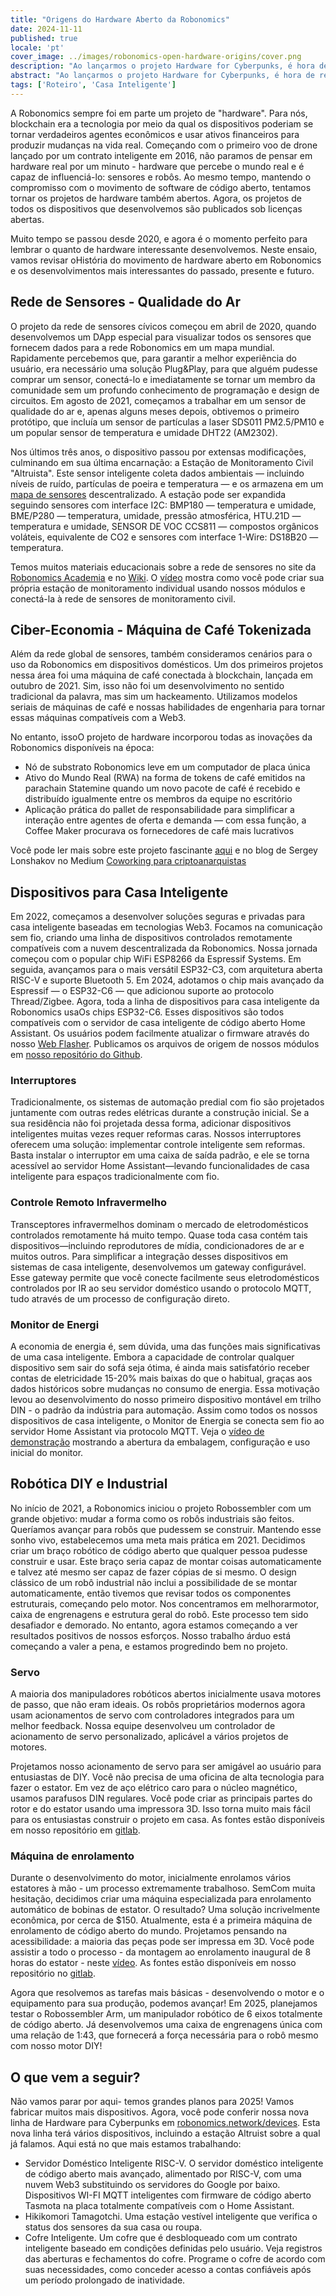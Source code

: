 ```yaml
---
title: "Origens do Hardware Aberto da Robonomics"
date: 2024-11-11
published: true
locale: 'pt'
cover_image: ../images/robonomics-open-hardware-origins/cover.png
description: "Ao lançarmos o projeto Hardware for Cyberpunks, é hora de refletir sobre nossa jornada de hardware desde 2020. Este ensaio explorará o movimento de hardware aberto da Robonomics."
abstract: "Ao lançarmos o projeto Hardware for Cyberpunks, é hora de refletir sobre nossa jornada de hardware desde 2020. Este ensaio explorará o movimento de hardware aberto da Robonomics."
tags: ['Roteiro', 'Casa Inteligente']
---
```


A Robonomics sempre foi em parte um projeto de "hardware". Para nós, blockchain era a tecnologia por meio da qual os dispositivos poderiam se tornar verdadeiros agentes econômicos e usar ativos financeiros para produzir mudanças na vida real. Começando com o primeiro voo de drone lançado por um contrato inteligente em 2016, não paramos de pensar em hardware real por um minuto - hardware que percebe o mundo real e é capaz de influenciá-lo: sensores e robôs. Ao mesmo tempo, mantendo o compromisso com o movimento de software de código aberto, tentamos tornar os projetos de hardware também abertos. Agora, os projetos de todos os dispositivos que desenvolvemos são publicados sob licenças abertas.

Muito tempo se passou desde 2020, e agora é o momento perfeito para lembrar o quanto de hardware interessante desenvolvemos. Neste ensaio, vamos revisar oHistória do movimento de hardware aberto em Robonomics e os desenvolvimentos mais interessantes do passado, presente e futuro.

## Rede de Sensores - Qualidade do Ar

O projeto da rede de sensores cívicos começou em abril de 2020, quando desenvolvemos um DApp especial para visualizar todos os sensores que fornecem dados para a rede Robonomics em um mapa mundial. Rapidamente percebemos que, para garantir a melhor experiência do usuário, era necessário uma solução Plug&Play, para que alguém pudesse comprar um sensor, conectá-lo e imediatamente se tornar um membro da comunidade sem um profundo conhecimento de programação e design de circuitos. Em agosto de 2021, começamos a trabalhar em um sensor de qualidade do ar e, apenas alguns meses depois, obtivemos o primeiro protótipo, que incluía um sensor de partículas a laser SDS011 PM2.5/PM10 e um popular sensor de temperatura e umidade DHT22 (AM2302).

<rb-image zoom src="./images/robonomics-open-hardware-origins/air-quality-station.jpg" alt="Sensores de Rede de Qualidade do Ar" />

Nos últimos três anos, o dispositivo passou por extensas modificações, culminando em sua última encarnação: a Estação de Monitoramento Civil "Altruista". Este sensor inteligente coleta dados ambientais — incluindo níveis de ruído, partículas de poeira e temperatura — e os armazena em um [mapa de sensores](https://sensors.social/) descentralizado. A estação pode ser expandida seguindo sensores com interface I2C: BMP180 — temperatura e umidade, BME/P280 — temperatura, umidade, pressão atmosférica, HTU.21D — temperatura e umidade, SENSOR DE VOC CCS811 — compostos orgânicos voláteis, equivalente de CO2 e sensores com interface 1-Wire: DS18B20 — temperatura.

<rb-image zoom src="./images/robonomics-open-hardware-origins/altruist-hq.jpg" alt="Estação de Ar Altruist" />

Temos muitos materiais educacionais sobre a rede de sensores no site da [Robonomics Academia](https://robonomics.academy/en/learn/sensors-connectivity-course/overview/) e no [Wiki](https://wiki.robonomics.network/docs/sds-sensor-connect/). O [vídeo](https://www.youtube.com/watch?v=OdTd1sacCso) mostra como você pode criar sua própria estação de monitoramento individual usando nossos módulos e conectá-la à rede de sensores de monitoramento civil.

## Ciber-Economia - Máquina de Café Tokenizada

Além da rede global de sensores, também consideramos cenários para o uso da Robonomics em dispositivos domésticos. Um dos primeiros projetos nessa área foi uma máquina de café conectada à blockchain, lançada em outubro de 2021. Sim, isso não foi um desenvolvimento no sentido tradicional da palavra, mas sim um hackeamento. Utilizamos modelos seriais de máquinas de café e nossas habilidades de engenharia para tornar essas máquinas compatíveis com a Web3.

<rb-image zoom src="./images/robonomics-open-hardware-origins/robonomics-coffee-maker.jpg" alt="máquina de café robonomics" />

No entanto, issoO projeto de hardware incorporou todas as inovações da Robonomics disponíveis na época:

- Nó de substrato Robonomics leve em um computador de placa única
- Ativo do Mundo Real (RWA) na forma de tokens de café emitidos na parachain Statemine quando um novo pacote de café é recebido e distribuído igualmente entre os membros da equipe no escritório
- Aplicação prática do pallet de responsabilidade para simplificar a interação entre agentes de oferta e demanda — com essa função, a Coffee Maker procurava os fornecedores de café mais lucrativos

Você pode ler mais sobre este projeto fascinante [aqui](https://robonomics.network/cases/blockchain-coffee-machine/) e no blog de Sergey Lonshakov no Medium [Coworking para criptoanarquistas](https://blog.aira.life/coworking-for-crypto-anarchists-p1-5ebecb252f2d)

## Dispositivos para Casa Inteligente

Em 2022, começamos a desenvolver soluções seguras e privadas para casa inteligente baseadas em tecnologias Web3. Focamos na comunicação sem fio, criando uma linha de dispositivos controlados remotamente compatíveis com a nuvem descentralizada da Robonomics. Nossa jornada começou com o popular chip WiFi ESP8266 da Espressif Systems. Em seguida, avançamos para o mais versátil ESP32-C3, com arquitetura aberta RISC-V e suporte Bluetooth 5. Em 2024, adotamos o chip mais avançado da Espressif — o ESP32-C6 — que adicionou suporte ao protocolo Thread/Zigbee. Agora, toda a linha de dispositivos para casa inteligente da Robonomics usaOs chips ESP32-C6. Esses dispositivos são todos compatíveis com o servidor de casa inteligente de código aberto Home Assistant. Os usuários podem facilmente atualizar o firmware através do nosso [Web Flasher](https://webflasher.robonomics.network/). Publicamos os arquivos de origem de nossos módulos em [nosso repositório do Github](https://github.com/airalab/hardware).

### Interruptores

Tradicionalmente, os sistemas de automação predial com fio são projetados juntamente com outras redes elétricas durante a construção inicial. Se a sua residência não foi projetada dessa forma, adicionar dispositivos inteligentes muitas vezes requer reformas caras. Nossos interruptores oferecem uma solução: implementar controle inteligente sem reformas. Basta instalar o interruptor em uma caixa de saída padrão, e ele se torna acessível ao servidor Home Assistant—levando funcionalidades de casa inteligente para espaços tradicionalmente com fio.

<rb-image zoom src="./images/robonomics-open-hardware-origins/2-gang-switch.jpg" alt="" />

### Controle Remoto Infravermelho

Transceptores infravermelhos dominam o mercado de eletrodomésticos controlados remotamente há muito tempo. Quase toda casa contém tais dispositivos—incluindo reprodutores de mídia, condicionadores de ar e muitos outros. Para simplificar a integração desses dispositivos em sistemas de casa inteligente, desenvolvemos um gateway configurável. Esse gateway permite que você conecte facilmente seus eletrodomésticos controlados por IR ao seu servidor doméstico usando o protocolo MQTT, tudo através de um processo de configuração direto.

<rb-image zoom src="./images/robonomics-open-hardware-origins/ir-remote-control.jpg" alt="Controle Remoto IR" />

### Monitor de Energi

A economia de energia é, sem dúvida, uma das funções mais significativas de uma casa inteligente. Embora a capacidade de controlar qualquer dispositivo sem sair do sofá seja ótima, é ainda mais satisfatório receber contas de eletricidade 15-20% mais baixas do que o habitual, graças aos dados históricos sobre mudanças no consumo de energia. Essa motivação levou ao desenvolvimento do nosso primeiro dispositivo montável em trilho DIN - o padrão da indústria para automação. Assim como todos os nossos dispositivos de casa inteligente, o Monitor de Energia se conecta sem fio ao servidor Home Assistant via protocolo MQTT. Veja o [vídeo de demonstração](https://www.youtube.com/watch?v=xtXIsORJGP0) mostrando a abertura da embalagem, configuração e uso inicial do monitor.

<rb-image zoom src="./images/robonomics-open-hardware-origins/energy-monitor.jpg" alt="Monitor de Energia" />


## Robótica DIY e Industrial

No início de 2021, a Robonomics iniciou o projeto Robossembler com um grande objetivo: mudar a forma como os robôs industriais são feitos. Queríamos avançar para robôs que pudessem se construir. Mantendo esse sonho vivo, estabelecemos uma meta mais prática em 2021. Decidimos criar um braço robótico de código aberto que qualquer pessoa pudesse construir e usar. Este braço seria capaz de montar coisas automaticamente e talvez até mesmo ser capaz de fazer cópias de si mesmo. O design clássico de um robô industrial não inclui a possibilidade de se montar automaticamente, então tivemos que revisar todos os componentes estruturais, começando pelo motor. Nos concentramos em melhorarmotor, caixa de engrenagens e estrutura geral do robô. Este processo tem sido desafiador e demorado. No entanto, agora estamos começando a ver resultados positivos de nossos esforços. Nosso trabalho árduo está começando a valer a pena, e estamos progredindo bem no projeto.

### Servo

A maioria dos manipuladores robóticos abertos inicialmente usava motores de passo, que não eram ideais. Os robôs proprietários modernos agora usam acionamentos de servo com controladores integrados para um melhor feedback. Nossa equipe desenvolveu um controlador de acionamento de servo personalizado, aplicável a vários projetos de motores.


<rb-image zoom src="./images/robonomics-open-hardware-origins/robossembler-servo-reducer-exploding-view-01.jpg" alt="Vista Explodida do Servo Robossembler" />

<rb-image zoom src="./images/robonomics-open-hardware-origins/servo.jpg" alt="Servo Robossembler" />

Projetamos nosso acionamento de servo para ser amigável ao usuário para entusiastas de DIY. Você não precisa de uma oficina de alta tecnologia para fazer o estator. Em vez de aço elétrico caro para o núcleo magnético, usamos parafusos DIN regulares. Você pode criar as principais partes do rotor e do estator usando uma impressora 3D. Isso torna muito mais fácil para os entusiastas construir o projeto em casa. As fontes estão disponíveis em nosso repositório em [gitlab](https://gitlab.com/robossembler/servo).

### Máquina de enrolamento

Durante o desenvolvimento do motor, inicialmente enrolamos vários estatores à mão - um processo extremamente trabalhoso. SemCom muita hesitação, decidimos criar uma máquina especializada para enrolamento automático de bobinas de estator. O resultado? Uma solução incrivelmente econômica, por cerca de $150. Atualmente, esta é a primeira máquina de enrolamento de código aberto do mundo. Projetamos pensando na acessibilidade: a maioria das peças pode ser impressa em 3D. Você pode assistir a todo o processo - da montagem ao enrolamento inaugural de 8 horas do estator - neste [vídeo](https://youtu.be/5glGYkbpT6w?si=H6iFg7i56K8elXjw). As fontes estão disponíveis em nosso repositório no [gitlab](https://gitlab.com/robossembler/cnc/motor-wire-winder).

<rb-image zoom src="./images/robonomics-open-hardware-origins/winder.jpg" alt="Enrolador de Fios de Motor" />

Agora que resolvemos as tarefas mais básicas - desenvolvendo o motor e o equipamento para sua produção, podemos avançar! Em 2025, planejamos testar o Robossembler Arm, um manipulador robótico de 6 eixos totalmente de código aberto. Já desenvolvemos uma caixa de engrenagens única com uma relação de 1:43, que fornecerá a força necessária para o robô mesmo com nosso motor DIY!

<rb-image zoom src="./images/robonomics-open-hardware-origins/robossembler-arm.jpg" alt="Braço Robossembler" />


## O que vem a seguir?

Não vamos parar por aqui- temos grandes planos para 2025! Vamos fabricar muitos mais dispositivos. Agora, você pode conferir nossa nova linha de Hardware para Cyberpunks em [robonomics.network/devices](https://robonomics.network/devices/). Esta nova linha terá vários dispositivos, incluindo a estação Altruist sobre a qual já falamos. Aqui está no que mais estamos trabalhando:

- Servidor Doméstico Inteligente RISC-V. O servidor doméstico inteligente de código aberto mais avançado, alimentado por RISC-V, com uma nuvem Web3 substituindo os servidores do Google por baixo. Dispositivos WI-FI MQTT inteligentes com firmware de código aberto Tasmota na placa totalmente compatíveis com o Home Assistant.
- Hikikomori Tamagotchi. Uma estação vestível inteligente que verifica o status dos sensores da sua casa ou roupa.
- Cofre Inteligente. Um cofre que é desbloqueado com um contrato inteligente baseado em condições definidas pelo usuário. Veja registros das aberturas e fechamentos do cofre. Programe o cofre de acordo com suas necessidades, como conceder acesso a contas confiáveis após um período prolongado de inatividade.